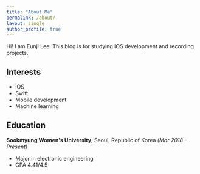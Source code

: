 ```yaml
---
title: "About Me"
permalink: /about/
layout: single
author_profile: true
---
```


Hi! I am Eunji Lee. This blog is for studying iOS development and recording projects.

## Interests
* iOS
* Swift
* Mobile development
* Machine learning

## Education
**Sookmyung Women's University**, Seoul, Republic of Korea _(Mar 2018 - Present)_
* Major in electronic engineering
* GPA 4.41/4.5

